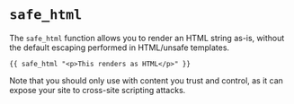 # `safe_html`

The `safe_html` function allows you to render an HTML string as-is, without the default escaping performed in HTML/unsafe templates.

```
{{ safe_html "<p>This renders as HTML</p>" }}
```

Note that you should only use with content you trust and control, as it can expose your site to cross-site scripting attacks.
